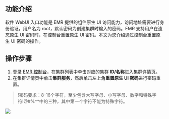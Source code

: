 ## 功能介绍
软件 WebUI 入口功能是 EMR 提供的组件原生 UI 访问能力，访问地址需要进行身份验证，用户名为 root，默认密码为创建集群时输入的密码。EMR 支持用户在遗忘原生 UI 密码时，在控制台重置原生 UI 密码。本文为您介绍通过控制台重置原生 UI 密码的操作。

## 操作步骤
1. 登录 [EMR 控制台](https://console.cloud.tencent.com/emr)，在集群列表中单击对应的集群 **ID/名称**进入集群详情页。
2. 在集群详情页中单击**集群服务**，然后单击左上角**重置原生 UI 密码**进行密码重置。
>!密码要求：8-16个字符，至少包含大写字母、小写字母、数字和特殊字符!@#%^\*中的三种，其中第一个字符不能为特殊字符。 
>
![](https://main.qcloudimg.com/raw/d655c11dda162cd6d92176d9f5b2c836.png)
